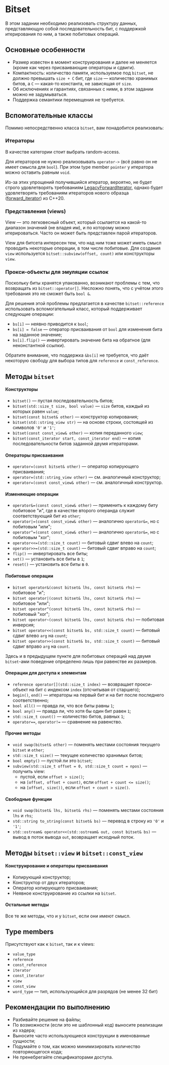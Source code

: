 # Bitset

В этом задании необходимо реализовать структуру данных, представляющую собой последовательность бит, с поддержкой итерирования по ним, а также побитовых операций.

## Основные особенности

- Размер известен в момент конструирования и далее не меняется (кроме как через присваивающие операторы и сдвиги).
- Компактность: количество памяти, используемое под `bitset`, не должно превышать `size + C` бит, где `size` &mdash; количество хранимых битов, а `C` &mdash; какая-то константа, не зависящая от `size`.
- Об исключениях и гарантиях, связанных с ними, в этом задании можно не задумываться.
- Поддержка семантики перемещения не требуется.

## Вспомогательные классы

Помимо непосредственно класса `bitset`, вам понадобится реализовать:

### Итераторы

В качестве категории стоит выбрать random-access.

Для итераторов не нужно реализовывать `operator->` (всё равно он не имеет смысла для `bool`). При этом type member `pointer` у итератора можно оставить равным `void`.

Из-за этих упрощений получившийся итератор, вероятно, не будет строго удовлетворять требованиям [LegacyForwardIterator](https://en.cppreference.com/w/cpp/named_req/ForwardIterator), однако будет удовлетворять требованиям итераторов нового образца ([forward_iterator](https://en.cppreference.com/w/cpp/iterator/forward_iterator)) из C++20.


### Представления (views)

View &mdash; это легковесный объект, который ссылается на какой-то диапазон значений (не владея им), и по которому можно итерироваться. Часто он может быть представлен парой итераторов.

View для битсета интересен тем, что над ним тоже может иметь смысл проводить некоторые операции, в том числе побитовые. Для создания `view` используется `bitset::subview(offset, count)` или конструкторы `view`.

### Прокси-объекты для эмуляции ссылок

Поскольку биты хранятся упакованно, возникают проблемы с тем, что возвращать из `bitset::operator[]`. Несложно понять, что с учётом этого требования это не сможет быть `bool &`.

Для решения этой проблемы предлагается в качестве `bitset::reference` использовать вспомогательный класс, который поддерживает следующие операции:
- `bs[i]` &mdash; неявно приводится к `bool`;
- `bs[i] = false` &mdash; оператор присваивания от `bool` для изменения бита на заданное значение;
- `bs[i].flip()` &mdash; инвертировать значение бита на обратное (для неконстантной ссылки).

Обратите внимание, что поддержка `&bs[i]` не требуется, что даёт некоторую свободу для выбора типов для `reference` и `const_reference`.

## Методы `bitset`

#### Конструкторы

- `bitset()` &mdash; пустая последовательность битов;
- `bitset(std::size_t size, bool value)` &mdash; `size` битов, каждый из которых равен `value`;
- `bitset(const bitset& other)` &mdash; конструктор копирования;
- `bitset(std::string_view str)` &mdash; на основе строки, состоящей из символов `'0'` и `'1'`;
- `bitset(const const_view& other)` &mdash; копия переданного `view`;
- `bitset(const_iterator start, const_iterator end)` &mdash; копия последовательности битов заданной двумя итераторами.

#### Операторы присваивания

- `operator=(const bitset& other)` &mdash; оператор копирующего присваивания;
- `operator=(std::string_view other)` &mdash; см. аналогичный конструктор;
- `operator=(const const_view& other)` &mdash; см. аналогичный конструктор.

#### Изменяющие операции

- `operator&=(const const_view& other)` &mdash; применить к каждому биту побитовое "и", где в качестве второго операнда служит соответствующий бит из `other`;
- `operator|=(const const_view& other)` &mdash; аналогично `operator&=`, но с побитовым "или";
- `operator^=(const const_view& other)` &mdash; аналогично `operator&=`, но с побитовым "xor";
- `operator<<=(std::size_t count)` &mdash; битовый сдвиг влево на `count`;
- `operator>>=(std::size_t count)` &mdash; битовый сдвиг вправо на `count`;
- `flip()` &mdash; инвертировать все биты;
- `set()` &mdash; установить все биты в `1`;
- `reset()` &mdash; установить все биты в `0`.

#### Побитовые операции

- `bitset operator&(const bitset& lhs, const bitset& rhs)` &mdash; побитовое "и";
- `bitset operator|(const bitset& lhs, const bitset& rhs)` &mdash; побитовое "или";
- `bitset operator^(const bitset& lhs, const bitset& rhs)` &mdash; побитовый "xor";
- `bitset operator~(const bitset& lhs, const bitset& rhs)` &mdash; побитовая инверсия;
- `bitset operator<<(const bitset& bs, std::size_t count)` &mdash; битовый сдвиг влево `arg` на `count`;
- `bitset operator>>(const bitset& bs, std::size_t count)` &mdash; битовый сдвиг вправо `arg` на `count`.

Здесь и в предыдущем пункте для побитовых операций над двумя `bitset`-ами поведение определено лишь при равенстве их размеров.

#### Операции для доступа к элементам

- `reference operator[](std::size_t index)` &mdash; возвращает прокси-объект на бит с индексом `index` (отсчитывая от старшего);
- `begin()`, `end()` &mdash; итераторы на первый бит и на бит после последнего соответственно;
- `bool all()` &mdash; правда ли, что все биты равны `1`;
- `bool any()` &mdash; правда ли, что хотя бы один бит равен `1`;
- `std::size_t count()` &mdash; количество битов, равных `1`;
- `operator==`, `operator!=` &mdash; сравнение на равенство.

#### Прочие методы

- `void swap(bitset& other)` &mdash; поменять местами состояния текущего `bitset` и `other`;
- `std::size_t size()` &mdash; текущее количество хранимых битов;
- `bool empty()` &mdash; пустой ли это `bitset`;
- `subview(std::size_t offset = 0, std::size_t count = npos)` &mdash; получить view:
  - пустой, если `offset > size()`;
  - на `[offset, offset + count)`, если `offset + count <= size()`;
  - на `[offset, size())`, если `offset + count > size()`.

#### Свободные функции

- `void swap(bitset& lhs, bitset& rhs)` &mdash; поменять местами состояния `lhs` и `rhs`;
- `std::string to_string(const bitset& bs)` &mdash; перевод в строку из `'0'` и `'1'`;
- `std::ostream& operator<<(std::ostream& out, const bitset& bs)` &mdash; вывод в поток вывода `out`, возвращает исходный поток.

## Методы `bitset::view` и `bitset::const_view`

#### Конструирование и операторы присваивания

- Копирующий конструктор;
- Конструктор от двух итераторов;
- Оператор копирующего присваивания;
- Неявное конструирование из ссылки на `bitset`.

#### Остальные методы

Все те же методы, что и у `bitset`, если они имеют смысл.

## Type members

Присутствуют как к `bitset`, так и к views:
- `value_type`
- `reference`
- `const_reference`
- `iterator`
- `const_iterator`
- `view`
- `const_view`
- `word_type` &mdash; тип, использующийся для разрядов (не менее 32 бит)

## Рекомендации по выполнению

- Разбивайте решение на файлы;
- По возможности (если это не шаблонный код) выносите реализации из хэдера;
- Выносите часто использующиеся конструкции в именованные сущности;
- Подумайте о том, как можно минимизировать количество повторяющегося кода;
- Не пренебрегайте спецификаторами доступа.
